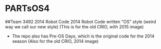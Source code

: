 # PARTsOS4
##Team 3492 2014 Robot Code
2014 Robot Code written "OS" style (weird way we call our new style) (This is for the old CRIO, with 2015 image)
* The repo also has Pre-OS Days, which is the original code for the 2014 season (Also for the old CRIO, 2014 image)
